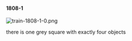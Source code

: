 #### 1808-1
![train-1808-1-0.png](https://github.com/lil-lab/nlvr/raw/master/nlvr/train/images/48/train-1808-1-0.png "train-1808-1-0.png")

there is one grey square with exactly four objects